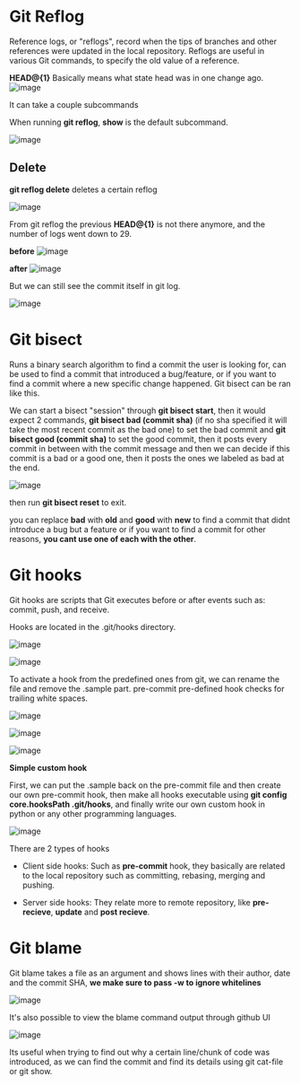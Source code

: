 # Git Reflog

Reference logs, or "reflogs", record when the tips of branches and other references were updated in the local repository. Reflogs are useful in various Git commands, to specify the old value of a reference.

**HEAD@{1}** Basically means what state head was in one change ago.
![image](https://github.com/user-attachments/assets/c863640a-930a-4dc1-8201-2344e0414348)

It can take a couple subcommands 

When running **git reflog**, **show** is the default subcommand.

![image](https://github.com/user-attachments/assets/98f9d090-e91f-4072-b357-77d87ecbbc86)

## Delete

**git reflog delete** deletes a certain reflog

![image](https://github.com/user-attachments/assets/0fdeea6d-e2f5-469a-9715-df652cd1f10b)

From git reflog the previous **HEAD@{1}** is not there anymore, and the number of logs went down to 29.

**before**
![image](https://github.com/user-attachments/assets/d6779e2e-31d6-4629-8e2c-029e80113396)

**after**
![image](https://github.com/user-attachments/assets/fa8e2b55-3638-4acf-90d7-917b1b088f7d)

But we can still see the commit itself in git log.

![image](https://github.com/user-attachments/assets/952f83d2-dfde-4cbe-b102-f76e8a1018d4)

# Git bisect

Runs a binary search algorithm to find a commit the user is looking for, can be used to find a commit that introduced a bug/feature, or if you want to find a commit where a new specific change happened. Git bisect can be ran like this.

We can start a bisect "session" through **git bisect start**, then it would expect 2 commands, **git bisect bad (commit sha)** (if no sha specified it will take the most recent commit as the bad one) to set the bad commit and **git bisect good (commit sha)** to set the good commit, then it posts every commit in between with the commit message and then we can decide if this commit is a bad or a good one, then it posts the ones we labeled as bad at the end.

![image](https://github.com/user-attachments/assets/5bb7a1af-9272-439c-856f-30514ad4927b)

then run **git bisect reset** to exit.

you can replace **bad** with **old** and **good** with **new** to find a commit that didnt introduce a bug but a feature or if you want to find a commit for other reasons, **you cant use one of each with the other**.

# Git hooks

Git hooks are scripts that Git executes before or after events such as: commit, push, and receive.

Hooks are located in the .git/hooks directory.

![image](https://github.com/user-attachments/assets/5839b208-64d6-483a-a8d1-cd206ee9954f)

![image](https://github.com/user-attachments/assets/d8a7db37-6800-4702-8146-a5103dddbc23)

To activate a hook from the predefined ones from git, we can rename the file and remove the .sample part. pre-commit pre-defined hook checks for trailing white spaces.

![image](https://github.com/user-attachments/assets/7096e4a0-571c-4f03-96af-904f1f8846c8)

![image](https://github.com/user-attachments/assets/44c8ad9f-0370-4cc6-852e-bf04adbfaeb2)

![image](https://github.com/user-attachments/assets/2b8a9808-9f54-444d-a120-1af2b7d65806)

**Simple custom hook**

First, we can put the .sample back on the pre-commit file and then create our own pre-commit hook, then make all hooks executable using **git config core.hooksPath .git/hooks**, and finally write our own custom hook in python or any other programming languages.

![image](https://github.com/user-attachments/assets/5ff1c222-98d5-4ec7-9435-9d0e9595bcf5)

There are 2 types of hooks

- Client side hooks: Such as **pre-commit** hook, they basically are related to the local repository such as committing, rebasing, merging and pushing.

- Server side hooks: They relate more to remote repository, like **pre-recieve**, **update** and **post recieve**.

# Git blame

Git blame takes a file as an argument and shows lines with their author, date and the commit SHA, **we make sure to pass -w to ignore whitelines**

![image](https://github.com/user-attachments/assets/41509738-014d-4bb5-b96e-89f092cad513)

It's also possible to view the blame command output through github UI

![image](https://github.com/user-attachments/assets/e98b428c-6701-4f8a-b7ed-6acc7b84b050)

Its useful when trying to find out why a certain line/chunk of code was introduced, as we can find the commit and find its details using git cat-file or git show. 
